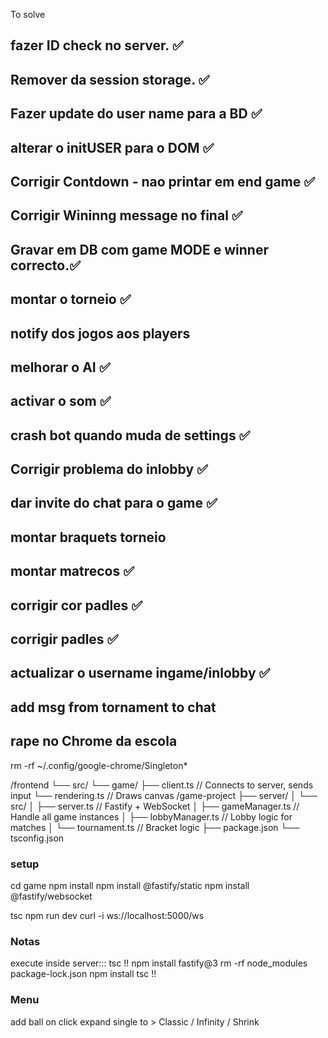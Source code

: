 To solve
## fazer ID check no server.                    ✅
## Remover da session storage.                  ✅
## Fazer update do user name para a BD          ✅
## alterar o initUSER para o DOM                ✅
## Corrigir Contdown - nao printar em end game  ✅
## Corrigir Wininng message no final            ✅
## Gravar em DB com game MODE e winner correcto.✅
## montar o torneio                             ✅
## notify dos jogos aos players                 
## melhorar o AI                                ✅
## activar o som                                ✅
## crash bot quando muda de settings            ✅
## Corrigir problema do inlobby                 ✅
## dar invite do chat para o game               ✅
## montar braquets torneio
## montar matrecos                              ✅
## corrigir cor padles                          ✅
## corrigir padles                              ✅
## actualizar o username ingame/inlobby         ✅
## add msg from tornament to chat


## rape no Chrome da escola
rm -rf ~/.config/google-chrome/Singleton*



/frontend
    └── src/
        └── game/
           ├── client.ts      // Connects to server, sends input
           └── rendering.ts   // Draws canvas
/game-project
    ├── server/
    │   └── src/
    │       ├── server.ts          // Fastify + WebSocket
    │       ├── gameManager.ts     // Handle all game instances
    │       ├── lobbyManager.ts    // Lobby logic for matches
    │       └── tournament.ts      // Bracket logic
    ├── package.json
    └── tsconfig.json

### setup
cd game
npm install
npm install @fastify/static
npm install @fastify/websocket
<!-- npm install -g typescript
npx tsc -->
tsc
npm run dev
curl -i ws://localhost:5000/ws


### Notas
execute inside server::: tsc
!!
npm install fastify@3
rm -rf node_modules package-lock.json
npm install
tsc
!!

### Menu
add ball on click
expand single to > Classic / Infinity / Shrink